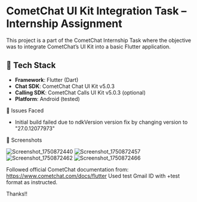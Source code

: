 # CometChat UI Kit Integration Task – Internship Assignment

This project is a part of the CometChat Internship Task where the objective was to integrate CometChat’s UI Kit into a basic Flutter application.

## 🔧 Tech Stack
- **Framework**: Flutter (Dart)
- **Chat SDK**: CometChat Chat UI Kit v5.0.3
- **Calling SDK**: CometChat Calls UI Kit v5.0.3 (optional)
- **Platform**: Android (tested)

🐞 Issues Faced
 - Initial build failed due to ndkVersion version fix by changing version to "27.0.12077973"


📸 Screenshots

![Screenshot_1750872440](https://github.com/user-attachments/assets/1d2460eb-fea7-4994-a0e6-99413c16afc9)
![Screenshot_1750872457](https://github.com/user-attachments/assets/dadc6ec3-0dfb-4f21-b20d-5c53ddacb66f)
![Screenshot_1750872462](https://github.com/user-attachments/assets/424fe71d-4a92-4f22-8c4e-b3f3f058f97c)
![Screenshot_1750872466](https://github.com/user-attachments/assets/69af05ae-0422-401e-8e1e-9b8fa1c394f1)


Followed official CometChat documentation from: https://www.cometchat.com/docs/flutter
Used test Gmail ID with +test format as instructed.

Thanks!!
